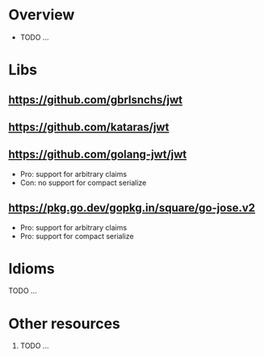 # Overview
- TODO ...


# Libs
## https://github.com/gbrlsnchs/jwt


## https://github.com/kataras/jwt


## https://github.com/golang-jwt/jwt
- Pro: support for arbitrary claims
- Con: no support for compact serialize


## https://pkg.go.dev/gopkg.in/square/go-jose.v2
- Pro: support for arbitrary claims
- Pro: support for compact serialize


# Idioms
TODO ...


# Other resources
1. TODO ...
